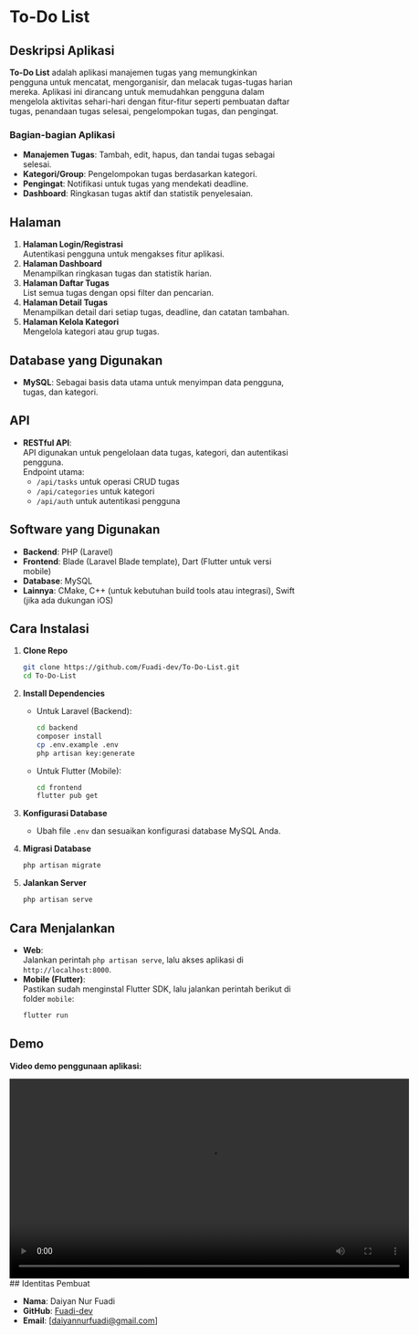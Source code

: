 # To-Do List

## Deskripsi Aplikasi

**To-Do List** adalah aplikasi manajemen tugas yang memungkinkan pengguna untuk mencatat, mengorganisir, dan melacak tugas-tugas harian mereka. Aplikasi ini dirancang untuk memudahkan pengguna dalam mengelola aktivitas sehari-hari dengan fitur-fitur seperti pembuatan daftar tugas, penandaan tugas selesai, pengelompokan tugas, dan pengingat.

### Bagian-bagian Aplikasi
- **Manajemen Tugas**: Tambah, edit, hapus, dan tandai tugas sebagai selesai.
- **Kategori/Group**: Pengelompokan tugas berdasarkan kategori.
- **Pengingat**: Notifikasi untuk tugas yang mendekati deadline.
- **Dashboard**: Ringkasan tugas aktif dan statistik penyelesaian.

## Halaman

1. **Halaman Login/Registrasi**  
   Autentikasi pengguna untuk mengakses fitur aplikasi.
2. **Halaman Dashboard**  
   Menampilkan ringkasan tugas dan statistik harian.
3. **Halaman Daftar Tugas**  
   List semua tugas dengan opsi filter dan pencarian.
4. **Halaman Detail Tugas**  
   Menampilkan detail dari setiap tugas, deadline, dan catatan tambahan.
5. **Halaman Kelola Kategori**  
   Mengelola kategori atau grup tugas.

## Database yang Digunakan

- **MySQL**: Sebagai basis data utama untuk menyimpan data pengguna, tugas, dan kategori.

## API

- **RESTful API**:  
  API digunakan untuk pengelolaan data tugas, kategori, dan autentikasi pengguna.  
  Endpoint utama:
  - `/api/tasks` untuk operasi CRUD tugas
  - `/api/categories` untuk kategori
  - `/api/auth` untuk autentikasi pengguna

## Software yang Digunakan

- **Backend**: PHP (Laravel)
- **Frontend**: Blade (Laravel Blade template), Dart (Flutter untuk versi mobile)
- **Database**: MySQL
- **Lainnya**: CMake, C++ (untuk kebutuhan build tools atau integrasi), Swift (jika ada dukungan iOS)

## Cara Instalasi

1. **Clone Repo**
    ```bash
    git clone https://github.com/Fuadi-dev/To-Do-List.git
    cd To-Do-List
    ```
2. **Install Dependencies**
    - Untuk Laravel (Backend):
        ```bash
        cd backend
        composer install
        cp .env.example .env
        php artisan key:generate
        ```
    - Untuk Flutter (Mobile):
        ```bash
        cd frontend
        flutter pub get
        ```

3. **Konfigurasi Database**
    - Ubah file `.env` dan sesuaikan konfigurasi database MySQL Anda.

4. **Migrasi Database**
    ```bash
    php artisan migrate
    ```

5. **Jalankan Server**
    ```bash
    php artisan serve
    ```

## Cara Menjalankan

- **Web**:  
  Jalankan perintah `php artisan serve`, lalu akses aplikasi di `http://localhost:8000`.
- **Mobile (Flutter)**:  
  Pastikan sudah menginstal Flutter SDK, lalu jalankan perintah berikut di folder `mobile`:
    ```bash
    flutter run
    ```

## Demo

**Video demo penggunaan aplikasi:**  
<div align="center">
  <video width="700" controls>
    <source src="https://github.com/Fuadi-dev/To-Do-List/releases/download/v1.0/demo.mp4" type="video/mp4">
    <p>Browser Anda tidak mendukung video HTML5. <a href="https://github.com/Fuadi-dev/To-Do-List/releases/download/v1.0/demo.mp4">Download video</a></p>
  </video>
</div>
## Identitas Pembuat

- **Nama**: Daiyan Nur Fuadi
- **GitHub**: [Fuadi-dev](https://github.com/Fuadi-dev)
- **Email**: [daiyannurfuadi@gmail.com]
